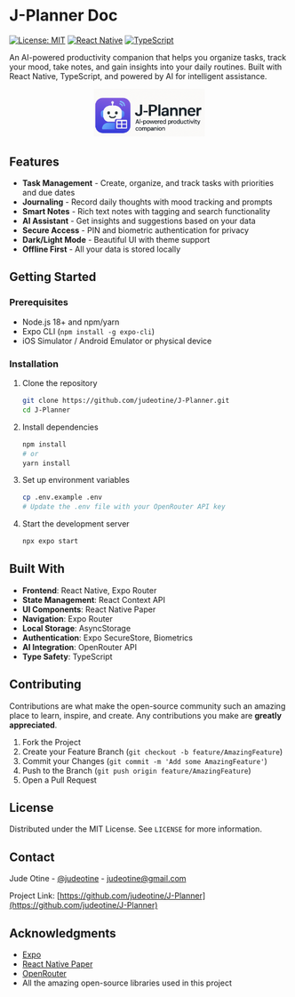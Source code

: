 # J-Planner Doc

[![License: MIT](https://img.shields.io/badge/License-MIT-blue.svg)](https://opensource.org/licenses/MIT)
[![React Native](https://img.shields.io/badge/React_Native-0.72.0-61dafb?logo=react&logoColor=white)](https://reactnative.dev/)
[![TypeScript](https://img.shields.io/badge/TypeScript-4.8.4-3178c6?logo=typescript&logoColor=white)](https://www.typescriptlang.org/)

An AI-powered productivity companion that helps you organize tasks, track your mood, take notes, and gain insights into your daily routines. Built with React Native, TypeScript, and powered by AI for intelligent assistance.

<div align="center">
  <img src="assets/images/banner.png" alt="J-Planner Logo" width="200"/>
</div>

## Features

- **Task Management** - Create, organize, and track tasks with priorities and due dates
- **Journaling** - Record daily thoughts with mood tracking and prompts
- **Smart Notes** - Rich text notes with tagging and search functionality
- **AI Assistant** - Get insights and suggestions based on your data
- **Secure Access** - PIN and biometric authentication for privacy
- **Dark/Light Mode** - Beautiful UI with theme support
- **Offline First** - All your data is stored locally

## Getting Started

### Prerequisites

- Node.js 18+ and npm/yarn
- Expo CLI (`npm install -g expo-cli`)
- iOS Simulator / Android Emulator or physical device

### Installation

1. Clone the repository
   ```bash
   git clone https://github.com/judeotine/J-Planner.git
   cd J-Planner
   ```

2. Install dependencies
   ```bash
   npm install
   # or
   yarn install
   ```

3. Set up environment variables
   ```bash
   cp .env.example .env
   # Update the .env file with your OpenRouter API key
   ```

4. Start the development server
   ```bash
   npx expo start
   ```

## Built With

- **Frontend**: React Native, Expo Router
- **State Management**: React Context API
- **UI Components**: React Native Paper
- **Navigation**: Expo Router
- **Local Storage**: AsyncStorage
- **Authentication**: Expo SecureStore, Biometrics
- **AI Integration**: OpenRouter API
- **Type Safety**: TypeScript

## Contributing

Contributions are what make the open-source community such an amazing place to learn, inspire, and create. Any contributions you make are **greatly appreciated**.

1. Fork the Project
2. Create your Feature Branch (`git checkout -b feature/AmazingFeature`)
3. Commit your Changes (`git commit -m 'Add some AmazingFeature'`)
4. Push to the Branch (`git push origin feature/AmazingFeature`)
5. Open a Pull Request

## License

Distributed under the MIT License. See `LICENSE` for more information.

## Contact

Jude Otine - [@judeotine](https://linkedin.com/in/judeotine) - judeotine@gmail.com

Project Link: [https://github.com/judeotine/J-Planner](https://github.com/judeotine/J-Planner)

## Acknowledgments

- [Expo](https://expo.dev/)
- [React Native Paper](https://reactnativepaper.com/)
- [OpenRouter](https://openrouter.ai/)
- All the amazing open-source libraries used in this project
